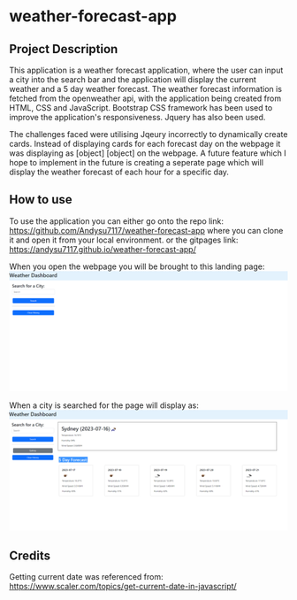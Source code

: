 # weather-forecast-app

## Project Description

This application is a weather forecast application, where the user can input a city into the search bar and the application will display the current weather and a 5 day weather forecast. The weather forecast information is fetched from the openweather api, with the application being created from HTML, CSS and JavaScript. Bootstrap CSS framework has been used to improve the application's responsiveness. Jquery has also been used.

The challenges faced were utilising Jqeury incorrectly to dynamically create cards. Instead of displaying cards for each forecast day on the webpage it was displaying as [object] [object] on the webpage. A future feature which I hope to implement in the future is creating a seperate page which will display the weather forecast of each hour for a specific day.

## How to use

To use the application you can either go onto the repo link:
https://github.com/Andysu7117/weather-forecast-app where you can clone it and open it from your local environment.
or the gitpages link:
https://andysu7117.github.io/weather-forecast-app/

When you open the webpage you will be brought to this landing page:
![Alt text](assets/images/screenshot1.png)

When a city is searched for the page will display as:
![Alt text](assets/images/screenshot2.png)

## Credits

Getting current date was referenced from:
https://www.scaler.com/topics/get-current-date-in-javascript/
